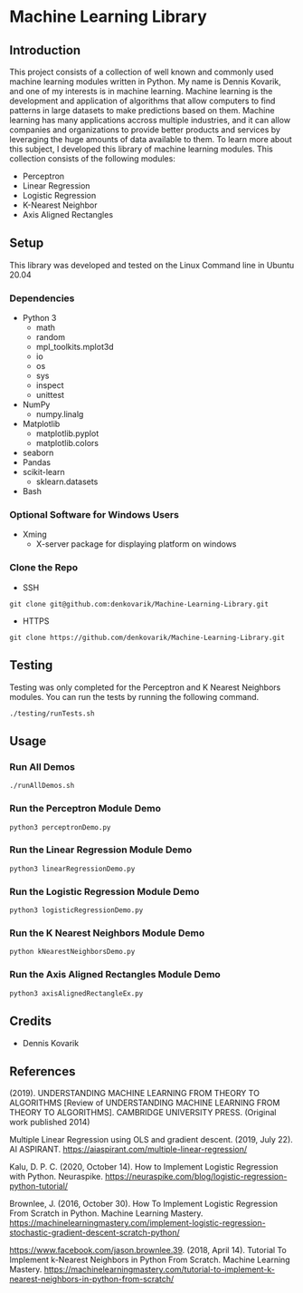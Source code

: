 # Machine Learning Library

## Introduction
This project consists of a collection of well known and commonly used machine learning modules written in Python. My name is Dennis Kovarik, and one of my interests is in machine learning. Machine learning is the development and application of algorithms that allow computers to find patterns in large datasets to make predictions based on them. Machine learning has many applications accross multiple industries, and it can allow companies and organizations to provide better products and services by  leveraging the huge amounts of data available to them. To learn more about this subject, I developed this library of machine learning modules. This collection consists of the following modules: 
* Perceptron
* Linear Regression
* Logistic Regression
* K-Nearest Neighbor
* Axis Aligned Rectangles

## Setup
This library was developed and tested on the Linux Command line in Ubuntu 20.04
### Dependencies
* Python 3
  * math
  * random
  * mpl_toolkits.mplot3d
  * io
  * os
  * sys
  * inspect
  * unittest
* NumPy
  * numpy.linalg
* Matplotlib
  * matplotlib.pyplot
  * matplotlib.colors
* seaborn
* Pandas
* scikit-learn
  * sklearn.datasets
* Bash

### Optional Software for Windows Users
* Xming
   * X-server package for displaying platform on windows
   
### Clone the Repo
* SSH
```
git clone git@github.com:denkovarik/Machine-Learning-Library.git
```
* HTTPS
```
git clone https://github.com/denkovarik/Machine-Learning-Library.git
```

## Testing
Testing was only completed for the Perceptron and K Nearest Neighbors modules. You can run the tests by running the following command.
```
./testing/runTests.sh
```

## Usage
### Run All Demos
```
./runAllDemos.sh
```
### Run the Perceptron Module Demo
```
python3 perceptronDemo.py
```
### Run the Linear Regression Module Demo
```
python3 linearRegressionDemo.py
```
### Run the Logistic Regression Module Demo
```
python3 logisticRegressionDemo.py
```
### Run the K Nearest Neighbors Module Demo
```
python kNearestNeighborsDemo.py
```
### Run the Axis Aligned Rectangles Module Demo
```
python3 axisAlignedRectangleEx.py
```

## Credits
* Dennis Kovarik 

## References
(2019). UNDERSTANDING MACHINE LEARNING FROM THEORY TO ALGORITHMS [Review of UNDERSTANDING MACHINE LEARNING FROM THEORY TO ALGORITHMS]. CAMBRIDGE UNIVERSITY PRESS. (Original work published 2014)

Multiple Linear Regression using OLS and gradient descent. (2019, July 22). AI ASPIRANT. https://aiaspirant.com/multiple-linear-regression/

Kalu, D. P. C. (2020, October 14). How to Implement Logistic Regression with Python. Neuraspike. https://neuraspike.com/blog/logistic-regression-python-tutorial/

Brownlee, J. (2016, October 30). How To Implement Logistic Regression From Scratch in Python. Machine Learning Mastery. https://machinelearningmastery.com/implement-logistic-regression-stochastic-gradient-descent-scratch-python/

https://www.facebook.com/jason.brownlee.39. (2018, April 14). Tutorial To Implement k-Nearest Neighbors in Python From Scratch. Machine Learning Mastery. https://machinelearningmastery.com/tutorial-to-implement-k-nearest-neighbors-in-python-from-scratch/

